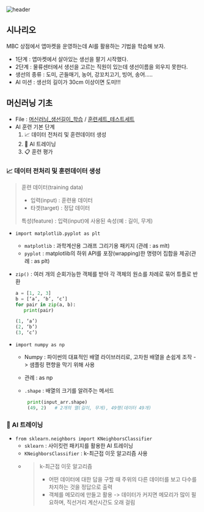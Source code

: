 ![header](https://capsule-render.vercel.app/api?type=waving&height=150&color=gradient&text=AI%20Study&desc=파이썬을%20이용한%20머신러닝/딥러닝%20학습용&fontColor=1B1833&descSize=-3&fontAlignY=28)

## 시나리오
MBC 상점에서 앱마켓을 운영하는데 AI를 활용하는 기법을 학습해 보자.
* 1단계 : 앱마켓에서 살아있는 생선을 팔기 시작했다.
* 2단계 : 물류센터에서 생선을 고르는 직원이 있는데 생선이름을 외우지 못한다.
* 생선의 종류 : 도미, 곤들매기, 농어, 강꼬치고기, 빙어, 송어.....
* AI 미션 : 생선의 길이가 30cm 이상이면 도미!!!

## 머신러닝 기초
*  File :  [머신러닝_생선길이_학습](https://github.com/jsKim-prog/AIStudy24/blob/master/%EB%A8%B8%EC%8B%A0%EB%9F%AC%EB%8B%9D_%EC%83%9D%EC%84%A0%EA%B8%B8%EC%9D%B4_%ED%95%99%EC%8A%B5.ipynb) / [훈련세트_테스트세트](https://github.com/jsKim-prog/AIStudy24/blob/master/%ED%9B%88%EB%A0%A8%EC%84%B8%ED%8A%B8_%ED%85%8C%EC%8A%A4%ED%8A%B8%EC%84%B8%ED%8A%B8.ipynb)
*  AI 훈련 기본 단계
   1. 📈 데이터 전처리 및 훈련데이터 생성
   2. 🧩 AI 트레이닝
   3. 📋 훈련 평가

### 📈 데이터 전처리 및 훈련데이터 생성
> 훈련 데이터(training data)
> - 입력(input) : 훈련용 데이터
> - 타겟(target) : 정답 데이터
> 
> 특성(feature) : 입력(input)에 사용된 속성(예 : 길이, 무게)
  
* `import matplotlib.pyplot as plt`
  - `matplotlib` : 과학계산용 그래프 그리기용 패키지 (관례 : as mlt)
  - `pyplot` : matplotlib의 하위 API를 포장(wrapping)한 명령어 집합을 제공(관례 : as plt)

* `zip()` : 여러 개의 순회가능한 객체를 받아 각 객체의 원소를 차례로 묶어 튜플로 반환
  ```python
  a = [1, 2, 3]
  b = [‘a’, ‘b’, ‘c’]
  for pair in zip(a, b):
     print(pair)

  (1, ‘a’)
  (2, ‘b’)
  (3, ‘c’)
  ```

* `import numpy as np`
     - Numpy : 파이썬의 대표적인 배열 라이브러리로, 고차원 배열을 손쉽게 조작 -> 샘플링 편향을 막기 위해 사용
     - 관례 : as np
     - `.shape` : 배열의 크기를 알려주는 메서드
       
       ```python
        print(input_arr.shape) 
        (49, 2)   # 2개의 열(길이, 무게), 49행(데이터 49개)
        ```

### 🧩 AI 트레이닝
* `from sklearn.neighbors import KNeighborsClassifier`
   - `sklearn` : 사이킷런 패키지를 활용한 AI 트레이닝
   - `KNeighborsClassifier` : k-최근접 이웃 알고리즘 사용
   - > k-최근접 이웃 알고리즘
     > - 어떤 데이터에 대한 답을 구할 때 주위의 다른 데이터를 보고 다수를 차지하는 것을 정답으로 출력 
     > - 객체를 메모리에 만들고 활용 -> 데이터가 커지면 메모리가 많이 필요하며, 직선거리 계산시간도 오래 걸림
